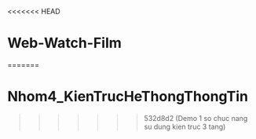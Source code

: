 <<<<<<< HEAD
# Web-Watch-Film
=======
# Nhom4_KienTrucHeThongThongTin
>>>>>>> 532d8d2 (Demo 1 so chuc nang su dung kien truc 3 tang)
